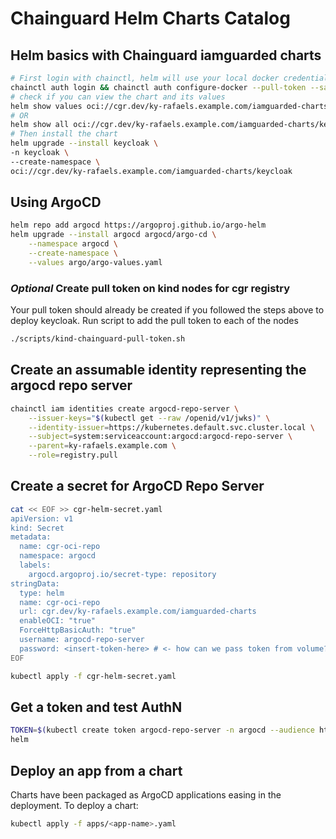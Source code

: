 # Chainguard Helm Charts Catalog

## Helm basics with Chainguard iamguarded charts

```bash
# First login with chainctl, helm will use your local docker credentials to authenticate to the OCI repo
chainctl auth login && chainctl auth configure-docker --pull-token --save
# check if you can view the chart and its values
helm show values oci://cgr.dev/ky-rafaels.example.com/iamguarded-charts/keycloak
# OR 
helm show all oci://cgr.dev/ky-rafaels.example.com/iamguarded-charts/keycloak
# Then install the chart 
helm upgrade --install keycloak \
-n keycloak \
--create-namespace \
oci://cgr.dev/ky-rafaels.example.com/iamguarded-charts/keycloak
```

## Using ArgoCD

```bash
helm repo add argocd https://argoproj.github.io/argo-helm
helm upgrade --install argocd argocd/argo-cd \
    --namespace argocd \
    --create-namespace \
    --values argo/argo-values.yaml
```

<!-- # Install keycloak iamguarded chart
chainctl auth login && chainctl auth configure-docker --pull-token --save
helm upgrade --install keycloak oci://cgr.dev/ky-rafaels.example.com/iamguarded-charts/keycloak -n keycloak --create-namespace --set global.org=ky-rafaels.example.com -->


### *Optional* Create pull token on kind nodes for cgr registry

Your pull token should already be created if you followed the steps above to deploy keycloak. Run script to add the pull token to each of the nodes

```bash
./scripts/kind-chainguard-pull-token.sh
```

## Create an assumable identity representing the argocd repo server

```bash
chainctl iam identities create argocd-repo-server \
    --issuer-keys="$(kubectl get --raw /openid/v1/jwks)" \
    --identity-issuer=https://kubernetes.default.svc.cluster.local \
    --subject=system:serviceaccount:argocd:argocd-repo-server \
    --parent=ky-rafaels.example.com \
    --role=registry.pull
```

## Create a secret for ArgoCD Repo Server

```bash
cat << EOF >> cgr-helm-secret.yaml
apiVersion: v1
kind: Secret
metadata:
  name: cgr-oci-repo
  namespace: argocd
  labels:
    argocd.argoproj.io/secret-type: repository
stringData:
  type: helm
  name: cgr-oci-repo
  url: cgr.dev/ky-rafaels.example.com/iamguarded-charts
  enableOCI: "true"
  ForceHttpBasicAuth: "true"
  username: argocd-repo-server 
  password: <insert-token-here> # <- how can we pass token from volume?
EOF

kubectl apply -f cgr-helm-secret.yaml
```

## Get a token and test AuthN

```bash
TOKEN=$(kubectl create token argocd-repo-server -n argocd --audience https://issuer.enforce.dev)
helm 
```

<!-- ## Create a plugin using custom-assembly

First, ensure that you have the packages necessary for the argocd-plugin available in your private apk repo as well as the chainguard-base image. 

```bash
cat << EOF >> argocd-plugin.yaml
contents:
  packages:
    - jq
    - yq 
    - helm 
    - bash-binsh
EOF
```

Then generate a package file and create the image we will use as our argocd plugin. We will use this plugin help the argocd repo server to authenticate with the chainguard registry to read charts.

```bash
chainctl image repo build apply -f custom-assembly/argo-plugin-apks.yaml --parent ky-rafaels.example.com --repo custom-base
``` -->

## Deploy an app from a chart

Charts have been packaged as ArgoCD applications easing in the deployment. To deploy a chart:
```bash
kubectl apply -f apps/<app-name>.yaml
```